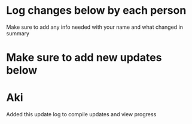 # Log changes below by each person
Make sure to add any info needed with your name and what changed in summary 
# Make sure to add new updates below
# Aki

Added this update log to compile updates and view progress
